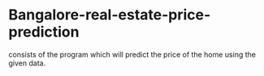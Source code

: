 # Bangalore-real-estate-price-prediction
consists of the program which will predict the price of the home using the given data.

